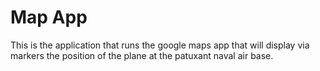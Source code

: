 Map App
=======

This is the application that runs the google maps app that will display via markers the position of the plane at the patuxant naval air base.


